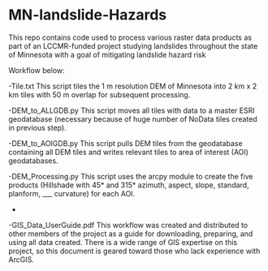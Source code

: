 # MN-landslide-Hazards
This repo contains code used to process various raster data products as part of an LCCMR-funded project studying landslides throughout the state of Minnesota with a goal of mitigating landslide hazard risk

Workflow below:

-Tile.txt 
This script tiles the 1 m resolution DEM of Minnesota into 2 km x 2 km tiles with 50 m overlap for subsequent processing.

-DEM_to_ALLGDB.py
This script moves all tiles with data to a master ESRI geodatabase (necessary because of huge number of NoData tiles created in 	previous step). 

-DEM_to_AOIGDB.py
This script pulls DEM tiles from the geodatabase containing all DEM tiles and writes relevant tiles to area of interest (AOI) 		geodatabases.

-DEM_Processing.py 
This script uses the arcpy module to create the five products (Hillshade with 45* and 315* azimuth, aspect, slope, standard, planform, ___ curvature) for each AOI. 

-

-GIS_Data_UserGuide.pdf
	This workflow was created and distributed to other members of the project as a guide for downloading, preparing, and using all 
	data created. There is a wide range of GIS expertise on this project, so this document is geared toward those who lack experience 	  with ArcGIS. 
